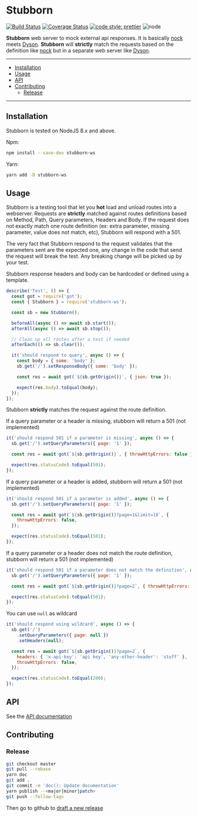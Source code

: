 # Stubborn

[![Build Status](https://travis-ci.org/ybonnefond/stubborn.svg?branch=master)](https://travis-ci.org/ybonnefond/stubborn) [![Coverage Status](https://coveralls.io/repos/github/ybonnefond/stubborn/badge.svg?branch=master)](https://coveralls.io/github/ybonnefond/stubborn?branch=master)
[![code style: prettier](https://img.shields.io/badge/code_style-prettier-ff69b4.svg?style=flat-square)](https://github.com/prettier/prettier)
![node](https://img.shields.io/node/v/stubborn-ws.svg)

**Stubborn** web server to mock external api responses. It is basically [nock](https://github.com/nock/nock) meets [Dyson](https://github.com/webpro/dyson). **Stubborn** will **strictly** match the requests based on the definition like [nock](https://github.com/nock/nock) but in a separate web server like [Dyson](https://github.com/webpro/dyson).

<hr />

- [Installation](#installation)
- [Usage](#usage)
- [API](#api)
- [Contributing](#contributing)
  - [Release](#release)

<hr />

## Installation

Stubborn is tested on NodeJS 8.x and above.

Npm:

```bash
npm install --save-dev stubborn-ws
```

Yarn:

```bash
yarn add -D stubborn-ws
```

## Usage

Stubborn is a testing tool that let you **hot** load and unload routes into a webserver.
Requests are **strictly** matched against routes definitions based on Method, Path, Query parameters, Headers and Body.
If the request does not exactly match one route definition (ex: extra parameter, missing parameter, value does not match, etc), Stubborn will respond with a 501.

The very fact that Stubborn respond to the request validates that the parameters sent are the expected one, any change in the code that send the request will break the test. Any breaking change will be picked up by your test.

Stubborn response headers and body can be hardcoded or defined using a template.

```javascript
describe('Test', () => {
  const got = require('got');
  const { Stubborn } = require('stubborn-ws');

  const sb = new Stubborn();

  beforeAll(async () => await sb.start());
  afterAll(async () => await sb.stop());

  // Clean up all routes after a test if needed
  afterEach(() => sb.clear());

  it('should respond to query', async () => {
    const body = { some: 'body' };
    sb.get('/').setResponseBody({ some: 'body' });

    const res = await got(`${sb.getOrigin()}`, { json: true });

    expect(res.body).toEqual(body);
  });
});
```

Stubborn **strictly** matches the request against the route definition.

If a query parameter or a header is missing, stubborn will return a 501 (not implemented)

```javascript
it('should respond 501 if a parameter is missing', async () => {
  sb.get('/').setQueryParameters({ page: '1' });

  const res = await got(`${sb.getOrigin()}`, { throwHttpErrors: false });

  expect(res.statusCode).toEqual(501);
});
```

If a query parameter or a header is added, stubborn will return a 501 (not implemented)

```javascript
it('should respond 501 if a parameter is added', async () => {
  sb.get('/').setQueryParameters({ page: '1' });

  const res = await got(`${sb.getOrigin()}?page=1&limit=10`, {
    throwHttpErrors: false,
  });

  expect(res.statusCode).toEqual(501);
});
```

If a query parameter or a header does not match the route definition, stubborn will return a 501 (not implemented)

```javascript
it('should respond 501 if a parameter does not match the definition', async () => {
  sb.get('/').setQueryParameters({ page: '1' });

  const res = await got(`${sb.getOrigin()}?page=2`, { throwHttpErrors: false });

  expect(res.statusCode).toEqual(501);
});
```

You can use `null` as wildcard

```javascript
it('should respond using wildcard', async () => {
  sb.get('/')
    .setQueryParameters({ page: null })
    .setHeaders(null);

  const res = await got(`${sb.getOrigin()}?page=2`, {
    headers: { 'x-api-key': 'api key', 'any-other-header': 'stuff' },
    throwHttpErrors: false,
  });

  expect(res.statusCode).toEqual(200);
});
```

## API

See the [API documentation](doc/API.md)

## Contributing

### Release

```bash
git checkout master
git pull --rebase
yarn doc
git add .
git commit -m 'doc(): Update documentation'
yarn publish --<major|minor|patch>
git push --follow-tags
```

Then go to github to [draft a new release](https://github.com/ybonnefond/stubborn/releases/new)
